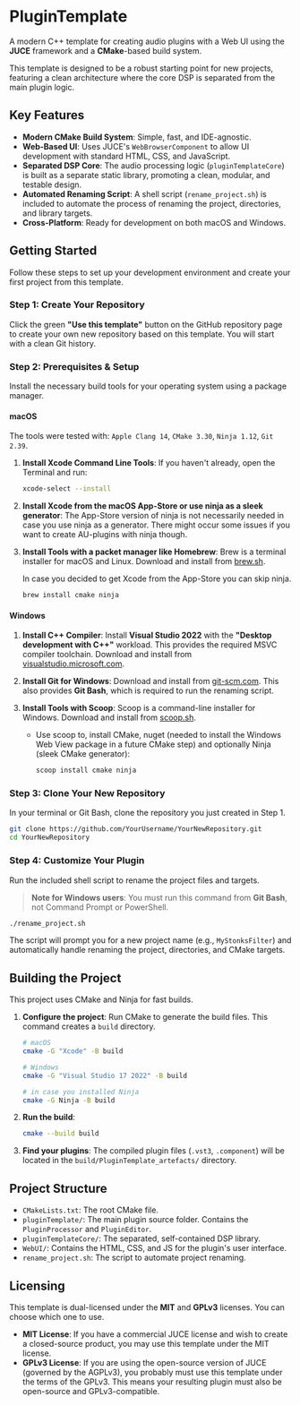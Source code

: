 # PluginTemplate

A modern C++ template for creating audio plugins with a Web UI using the **JUCE** framework and a **CMake**-based build system.

This template is designed to be a robust starting point for new projects, featuring a clean architecture where the core DSP is separated from the main plugin logic.

## Key Features

  * **Modern CMake Build System**: Simple, fast, and IDE-agnostic.
  * **Web-Based UI**: Uses JUCE's `WebBrowserComponent` to allow UI development with standard HTML, CSS, and JavaScript.
  * **Separated DSP Core**: The audio processing logic (`pluginTemplateCore`) is built as a separate static library, promoting a clean, modular, and testable design.
  * **Automated Renaming Script**: A shell script (`rename_project.sh`) is included to automate the process of renaming the project, directories, and library targets.
  * **Cross-Platform**: Ready for development on both macOS and Windows.

## Getting Started

Follow these steps to set up your development environment and create your first project from this template.

### Step 1: Create Your Repository

Click the green **"Use this template"** button on the GitHub repository page to create your own new repository based on this template. You will start with a clean Git history.

### Step 2: Prerequisites & Setup

Install the necessary build tools for your operating system using a package manager.

#### macOS

The tools were tested with: `Apple Clang 14`, `CMake 3.30`, `Ninja 1.12`, `Git 2.39`.

1.  **Install Xcode Command Line Tools**: If you haven't already, open the Terminal and run:
    ```bash
    xcode-select --install
    ```
2.  **Install Xcode from the macOS App-Store or use ninja as a sleek generator**:
    The App-Store version of ninja is not necessarily needed in case you use ninja as a generator.
    There might occur some issues if you want to create AU-plugins with ninja though.

3.  **Install Tools with a packet manager like Homebrew**:
    Brew is a terminal installer for macOS and Linux. Download and install from [brew.sh](https://brew.sh/).

    In case you decided to get Xcode from the App-Store you can skip ninja.
    ```bash
    brew install cmake ninja
    ```

#### Windows

1.  **Install C++ Compiler**: Install **Visual Studio 2022** with the **"Desktop development with C++"** workload. This provides the required MSVC compiler toolchain. Download and install from [visualstudio.microsoft.com](https://visualstudio.microsoft.com/).

2.  **Install Git for Windows**: Download and install from [git-scm.com](https://git-scm.com/download/win). This also provides **Git Bash**, which is required to run the renaming script.

3.  **Install Tools with Scoop**: Scoop is a command-line installer for Windows. Download and install from [scoop.sh](https://scoop.sh/).

      * Use scoop to, install CMake, nuget (needed to install the Windows Web View package in a future CMake step) and optionally Ninja (sleek CMake generator):
        ```powershell
        scoop install cmake ninja
        ```

### Step 3: Clone Your New Repository

In your terminal or Git Bash, clone the repository you just created in Step 1.

```bash
git clone https://github.com/YourUsername/YourNewRepository.git
cd YourNewRepository
```

### Step 4: Customize Your Plugin

Run the included shell script to rename the project files and targets.

> **Note for Windows users**: You must run this command from **Git Bash**, not Command Prompt or PowerShell.

```bash
./rename_project.sh
```

The script will prompt you for a new project name (e.g., `MyStonksFilter`) and automatically handle renaming the project, directories, and CMake targets.

## Building the Project

This project uses CMake and Ninja for fast builds.

1.  **Configure the project**: Run CMake to generate the build files. This command creates a `build` directory.
    ```bash
    # macOS
    cmake -G "Xcode" -B build 

    # Windows
    cmake -G "Visual Studio 17 2022" -B build

    # in case you installed Ninja
    cmake -G Ninja -B build 
    ```
2.  **Run the build**:
    ```bash
    cmake --build build
    ```
3.  **Find your plugins**: The compiled plugin files (`.vst3`, `.component`) will be located in the `build/PluginTemplate_artefacts/` directory.

## Project Structure

  * `CMakeLists.txt`: The root CMake file.
  * `pluginTemplate/`: The main plugin source folder. Contains the `PluginProcessor` and `PluginEditor`.
  * `pluginTemplateCore/`: The separated, self-contained DSP library.
  * `WebUI/`: Contains the HTML, CSS, and JS for the plugin's user interface.
  * `rename_project.sh`: The script to automate project renaming.

## Licensing

This template is dual-licensed under the **MIT** and **GPLv3** licenses. You can choose which one to use.

  * **MIT License**: If you have a commercial JUCE license and wish to create a closed-source product, you may use this template under the MIT license.
  * **GPLv3 License**: If you are using the open-source version of JUCE (governed by the AGPLv3), you probably must use this template under the terms of the GPLv3. This means your resulting plugin must also be open-source and GPLv3-compatible.
